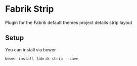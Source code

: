# Fabrik Strip

Plugin for the Fabrik default themes project details strip layout

## Setup

You can install via bower

    bower install fabrik-strip --save
